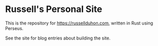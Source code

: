 # Russell's Personal Site

This is the repository for https://russellduhon.com, written in Rust using Perseus.

See the site for blog entries about building the site.